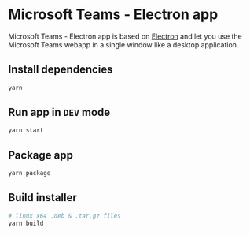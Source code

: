 Microsoft Teams - Electron app
===========================

Microsoft Teams - Electron app is based on [Electron](https://electron.atom.io/) and let you use the Microsoft Teams webapp in a single window like a desktop application.

## Install dependencies
```sh
yarn
```

## Run app in `DEV` mode
```sh
yarn start
```

## Package app
```sh
yarn package
```

## Build installer
```sh
# linux x64 .deb & .tar,gz files
yarn build
```
